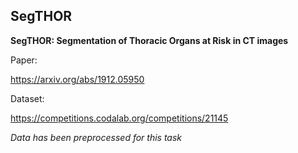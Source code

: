 ## SegTHOR
**SegTHOR: Segmentation of Thoracic Organs at Risk in CT images**

Paper:

https://arxiv.org/abs/1912.05950

Dataset:

https://competitions.codalab.org/competitions/21145

*Data has been preprocessed for this task*
